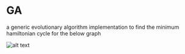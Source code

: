 # GA
a generic evolutionary algorithm implementation to find the minimum hamiltonian cycle for the below graph

![alt text](http://url/to/image.jpg)
